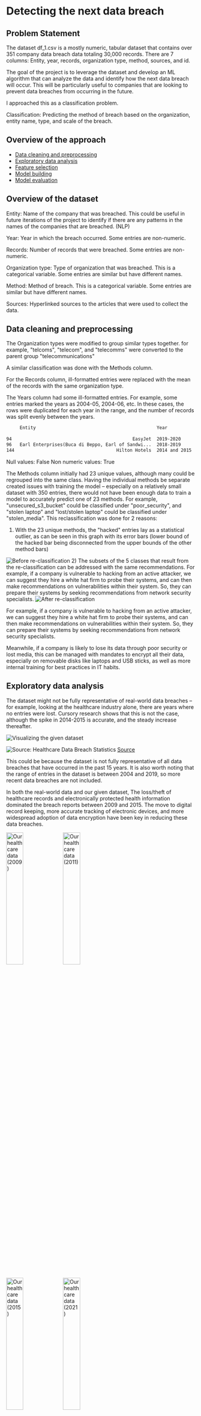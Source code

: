 # Detecting the next data breach

## Problem Statement
The dataset df_1.csv is a mostly numeric, tabular dataset that contains over 351 company data breach data totaling 30,000 records.
There are 7 columns: Entity, year, records, organization type, method, sources, and id.

The goal of the project is to leverage the dataset and develop an ML algorithm that can analyze the data and identify how the next data breach will occur. This will be particularly useful to companies that are looking to prevent data breaches from occurring in the future.

I approached this as a classification problem.

Classification: Predicting the method of breach based on the organization, entity name, type, and scale of the breach.

## Overview of the approach
- [Data cleaning and preprocessing](#data-cleaning-and-preprocessing)
- [Exploratory data analysis](#exploratory-data-analysis)
- [Feature selection](#feature-selection)
- [Model building](#model-building)
- [Model evaluation](#model-evaluation)

## Overview of the dataset
Entity: Name of the company that was breached. This could be useful in future iterations of the project to identify if there are any patterns in the names of the companies that are breached. (NLP)

Year: Year in which the breach occurred. Some entries are non-numeric.

Records: Number of records that were breached. Some entries are non-numeric.

Organization type: Type of organization that was breached. This is a categorical variable. Some entries are similar but have different names.

Method: Method of breach. This is a categorical variable. Some entries are similar but have different names.

Sources: Hyperlinked sources to the articles that were used to collect the data.

## Data cleaning and preprocessing

The Organization types were modified to group similar types together. for example, "telcoms", "telecom", and "telecomms" were converted to the parent group "telecommunications"

A similar classification was done with the Methods column.

For the Records column, ill-formatted entries were replaced with the mean of the records with the same organization type.

The Years column had some ill-formatted entries. For example, some entries marked the years as 2004-05, 2004-06, etc. In these cases, the rows were duplicated for each year in the range, and the number of records was split evenly between the years.

``` txt
     Entity                                             Year            Records     Organization type   Method  
 
94                                             EasyJet  2019-2020       13394400    transport           hacked    
96   Earl Enterprises(Buca di Beppo, Earl of Sandwi...  2018-2019       2000000     restaurant          hacked    
144                                      Hilton Hotels  2014 and 2015   363000      hotel               hacked  
```
Null values:  False
Non numeric values:  True

The Methods column initially had 23 unique values, although many could be regrouped into the same class. Having the individual methods be separate created issues with training the model – especially on a relatively small dataset with 350 entries, there would not have been enough data to train a model to accurately predict one of 23 methods. For example, "unsecured_s3_bucket" could be classified under "poor_security", and "stolen laptop" and "lost/stolen laptop" could be classified under "stolen_media". This reclassification was done for 2 reasons:
1) With the 23 unique methods, the "hacked" entries lay as a statistical outlier, as can be seen in this graph with its error bars (lower bound of the hacked bar being disconnected from the upper bounds of the other method bars)

<img src="/graphs/before.png" alt="Before re-classification"/>
2) The subsets of the 5 classes that result from the re-classification can be addressed with the same recommendations. For example, if a company is vulnerable to hacking from an active attacker, we can suggest they hire a white hat firm to probe their systems, and can then make recommendations on vulnerabilities within their system. So, they can prepare their systems by seeking recommendations from network security specialists.

<img src="/graphs/breachcauses.png" alt="After re-classification"/>

For example, if a company is vulnerable to hacking from an active attacker, we can suggest they hire a white hat firm to probe their systems, and can then make recommendations on vulnerabilities within their system. So, they can prepare their systems by seeking recommendations from network security specialists.

Meanwhile, if a company is likely to lose its data through poor security or lost media, this can be managed with mandates to encrypt all their data, especially on removable disks like laptops and USB sticks, as well as more internal training for best practices in IT habits. 



## Exploratory data analysis
The dataset might not be fully representative of real-world data breaches – for example, looking at the healthcare industry alone, there are years where no entries were lost. Cursory research shows that this is not the case, although the spike in 2014-2015 is accurate, and the steady increase thereafter.

![Visualizing the given dataset](graphs/industryrecords.png)

![Source: Healthcare Data Breach Statistics](https://www.hipaajournal.com/wp-content/uploads/2023/11/healthcare-data-breach-statistics-breached-records-2009-2023-oct.jpg)
[Source](https://www.hipaajournal.com/healthcare-data-breach-statistics/)


This could be because the dataset is not fully representative of all data breaches that have occurred in the past 15 years. It is also worth noting that the range of entries in the dataset is between 2004 and 2019, so more recent data breaches are not included.

In both the real-world data and our given dataset, The loss/theft of healthcare records and electronically protected health information dominated the breach reports between 2009 and 2015. The move to digital record keeping, more accurate tracking of electronic devices, and more widespread adoption of data encryption have been key in reducing these data breaches.

<img src="graphs/healthcare_2009.png" alt="Our healthcare data (2009)" width="30%" /><img src="graphs/healthcare_2011.png" alt="Our healthcare data (2011)" width="30%" />

<img src="graphs/healthcare_2015.png" alt="Our healthcare data (2015)" width="30%" /><img src="graphs/healthcare_2021.png" alt="Our healthcare data (2021)" width="30%" />


Healthcare data is so valuable because it often contains all of an individual's personally identifiable information, and a single healthcare data record can be worth up to $250 per record as compared to $5 for the next highest value record, which is card payment information. [Source: Trustwave](https://trustwave.azureedge.net/media/15350/2018-trustwave-global-security-report-prt.pdf?rnd=131992184400000000#page=31)

As such, there are strict HIPAA (The Health Insurance Portability and Accountability Act) guidelines and rules regarding safeguarding healthcare data, and a healthcare company can be fined up to $50k per record for data lost in a data breach, not including civil monetary penalties to individuals affected by a breach. [Source: IBM](https://www.ibm.com/reports/data-breach)

The main causes of healthcare data breaches are now hacking/IT incidents, with unauthorized access/disclosure incidents also commonplace.

Hacking incidents increased significantly since 2015, as has the scale of data breaches. This is reflected in the given dataset, with hacking making up for over a third of healthcare data breaches, with poor security being the second-highest contributor.
<img src="graphs/healthcare_breach_causes.png" alt="Visualizing the given dataset" width="30%" />


## Feature selection
The Sources and Index columns were dropped, and we will use the Entity, Organization Type, Year, and Records as features.

## Model building

<img src="graphs/neural_network_graph_custom_labeled.png" alt="NN"/>

The values from the dataframe are encoded with integer values. After standardizing the features and using pytorch to convert both the features and label into pytorch tensors. I used Pytorch's nn.Sequential module, which consists of these 4 hidden layers with ReLU activation functions. The hidden layers and the activation function transform the input data and introduce non-linearity to the network to capture different features or representations of the input data, meaning it can model complex relationships between the data, and learn and represent intricate patterns.

For the actual training of the model, I've trained the model on the training sets iteratively, and used cross-validation. For each fold the model is split into a training and validation set, where in training, for each epoch the model sees the training example once and updates its parameters based on the computed loss. The validation set then assesses the model's performance. I've also built in an early stopping feature where if the validation loss doesn't improve after 2 iterations, that training loop is stopped early. I used that to decide how many epochs to use, which is how I ended up deciding on 75 epochs.

## Model evaluation
Classification – predicting the method of the data breach: 
My model's final results, which predicts the method of data breach, has a 81.82% success rate, and a low validation loss of 0.29, which measures how the model performs on data it has not seen during its training.


